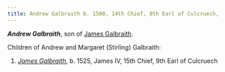 ```yaml
---
title: Andrew Galbraith b. 1500, 14th Chief, 8th Earl of Culcruech, 
---
```


***Andrew Galbraith***, son of [James Galbraith](galbraith-james-1455.md).

Children of Andrew and Margaret (Stirling) Galbraith:

1. [*James Galbraith*](galbraith-james-1525.md), b. 1525, James IV, 15th Chief, 9th Earl of Culcruech

